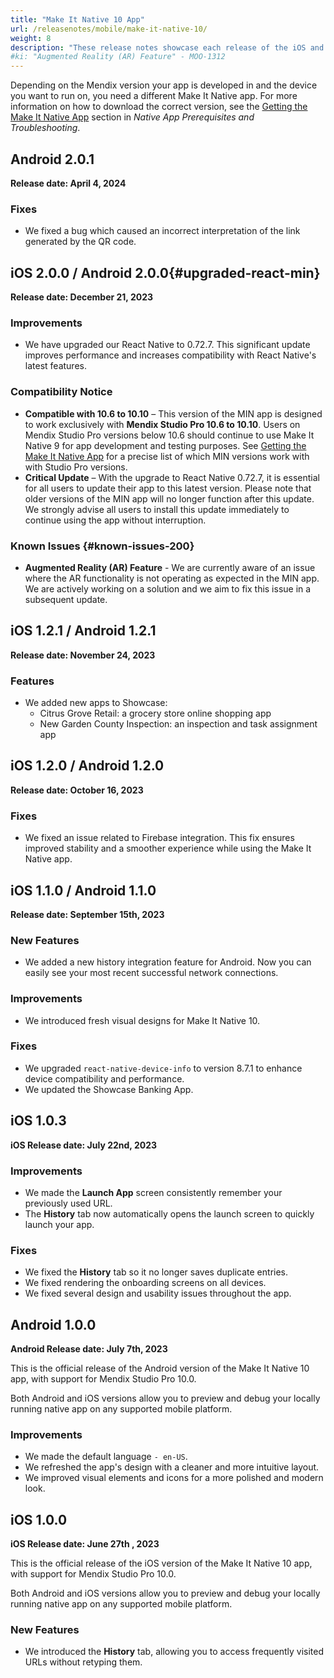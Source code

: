 ```yaml
---
title: "Make It Native 10 App"
url: /releasenotes/mobile/make-it-native-10/
weight: 8
description: "These release notes showcase each release of the iOS and Android Make It Native app versions."
#ki: "Augmented Reality (AR) Feature" - MOO-1312
---
```


Depending on the Mendix version your app is developed in and the device you want to run on, you need a different Make It Native app. For more information on how to download the correct version, see the [Getting the Make It Native App](/refguide/mobile/getting-started-with-mobile/prerequisites/#get-min-app) section in *Native App Prerequisites and Troubleshooting*.

## Android 2.0.1

**Release date: April 4, 2024**

### Fixes

* We fixed a bug which caused an incorrect interpretation of the link generated by the QR code.

## iOS 2.0.0 / Android 2.0.0{#upgraded-react-min}

**Release date: December 21, 2023**

### Improvements

* We have upgraded our React Native to 0.72.7. This significant update improves performance and increases compatibility with React Native's latest features.

### Compatibility Notice

* **Compatible with 10.6 to 10.10** – This version of the MIN app is designed to work exclusively with **Mendix Studio Pro 10.6 to 10.10**. Users on Mendix Studio Pro versions below 10.6 should continue to use Make It Native 9 for app development and testing purposes. See [Getting the Make It Native App](/refguide/mobile/getting-started-with-mobile/prerequisites/#get-min-app) for a precise list of which MIN versions work with with Studio Pro versions.
* **Critical Update** – With the upgrade to React Native 0.72.7, it is essential for all users to update their app to this latest version. Please note that older versions of the MIN app will no longer function after this update. We strongly advise all users to install this update immediately to continue using the app without interruption.

### Known Issues {#known-issues-200}

* **Augmented Reality (AR) Feature** - We are currently aware of an issue where the AR functionality is not operating as expected in the MIN app. We are actively working on a solution and we aim to fix this issue in a subsequent update.

## iOS 1.2.1 / Android 1.2.1

**Release date: November 24, 2023**

### Features

* We added new apps to Showcase:
    * Citrus Grove Retail: a grocery store online shopping app
    * New Garden County Inspection: an inspection and task assignment app

## iOS 1.2.0 / Android 1.2.0

**Release date: October 16, 2023**

### Fixes

* We fixed an issue related to Firebase integration. This fix ensures improved stability and a smoother experience while using the Make It Native app.

## iOS 1.1.0 / Android 1.1.0

**Release date: September 15th, 2023**

### New Features

* We added a new history integration feature for Android. Now you can easily see your most recent successful network connections.

### Improvements

* We introduced fresh visual designs for Make It Native 10.

### Fixes

* We upgraded `react-native-device-info` to version 8.7.1 to enhance device compatibility and performance.
* We updated the Showcase Banking App.

## iOS 1.0.3

**iOS Release date: July 22nd, 2023**

### Improvements

* We made the **Launch App** screen consistently remember your previously used URL.
* The **History** tab now automatically opens the launch screen to quickly launch your app.

### Fixes

* We fixed the **History** tab so it no longer saves duplicate entries.
* We fixed rendering the onboarding screens on all devices.
* We fixed several design and usability issues throughout the app.

## Android 1.0.0

**Android Release date: July 7th, 2023**

This is the official release of the Android version of the Make It Native 10 app, with support for Mendix Studio Pro 10.0.

Both Android and iOS versions allow you to preview and debug your locally running native app on any supported mobile platform.

### Improvements

* We made the default language `- en-US`.
* We refreshed the app's design with a cleaner and more intuitive layout.
* We improved visual elements and icons for a more polished and modern look.

## iOS 1.0.0

**iOS Release date: June 27th , 2023**

This is the official release of the iOS version of the Make It Native 10 app, with support for Mendix Studio Pro 10.0.

Both Android and iOS versions allow you to preview and debug your locally running native app on any supported mobile platform.

### New Features

* We introduced the **History** tab, allowing you to access frequently visited URLs without retyping them.
